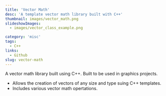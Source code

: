```yaml
---
title: 'Vector Math'
desc: 'A template vector math library built with C++'
thumbnail: images/vector_math.png
slideshowImages:
  - images/vector_class_example.png

category: 'misc'
tags:
  - C++
links:
  - Github
slug: vector-math
---
```


A vector math library built using C++. Built to be used in graphics projects.

- Allows the creation of vectors of any size and type suing C++ templates.
- Includes various vector math opertations.
